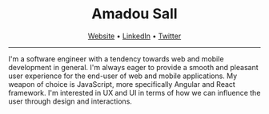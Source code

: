 <h1 align="center">Amadou Sall</h1>

<p align="center">
  <a href="https://kastriotcunaku.com/">Website</a> •
  <a href="https://www.linkedin.com/in/kastriotcunaku/">LinkedIn</a> •
  <a href="https://twitter.com/kastriotcunaku">Twitter</a>
</p>

---

I'm a software engineer with a tendency towards web and mobile development in general. I'm always eager to provide a smooth and pleasant user experience for the end-user of web and mobile applications. My weapon of choice is JavaScript, more specifically Angular and React framework. I'm interested in UX and UI in terms of how we can influence the user through design and interactions.
